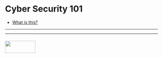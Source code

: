 # Cyber Security 101

* [What is this?](https://github.com/elewa-academy/General-Resources/blob/85125b999b74f6e757b8357758bc1ccbff0b2824/programming-resources/security.md)


___
___
### <a href="http://elewa.education/blog" target="_blank"><img src="https://user-images.githubusercontent.com/18554853/34921062-506450ae-f97d-11e7-875f-6feeb26ad72d.png" width="100" height="40"/></a>